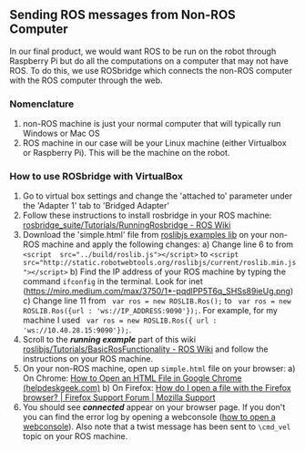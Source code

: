 ## Sending ROS messages from Non-ROS Computer 
In our final product, we would want ROS to be run on the robot through Raspberry Pi but do all the computations on a computer that may not have ROS. To do this, we use ROSbridge which connects the non-ROS computer with the ROS computer through the web. 

### Nomenclature 
1) non-ROS machine is just your normal computer that will typically run Windows or Mac OS
2) ROS machine in our case will be your Linux machine (either Virtualbox or Raspberry Pi). This will be the machine on the robot. 


### How to use ROSbridge with VirtualBox
1) Go to virtual box settings and change the 'attached to' parameter under the 'Adapter 1' tab to 'Bridged Adapter' 
2) Follow these instructions to install rosbridge in your ROS machine: 
[rosbridge_suite/Tutorials/RunningRosbridge - ROS Wiki](http://wiki.ros.org/rosbridge_suite/Tutorials/RunningRosbridge#Talking_to_Rosbridge)
3) Download the 'simple.html' file from [roslibjs examples lib](https://github.com/RobotWebTools/roslibjs/tree/develop/examples) 
on your non-ROS machine and apply the following changes:
a) Change line 6 to from ```<script  src="../build/roslib.js"></script>``` to ```<script src="http://static.robotwebtools.org/roslibjs/current/roslib.min.js"></script>```
b) Find the IP address of your ROS machine by typing the command ```ifconfig``` in the terminal. Look for inet (https://miro.medium.com/max/3750/1*-pqdlPP5T6q_SHSs89ieUg.png)
c) Change line 11 from 
``` var ros = new ROSLIB.Ros();``` to ``` var ros = new ROSLIB.Ros({url : 'ws://IP_ADDRESS:9090'});```. 
   For example, for my machine I used ``` var ros = new ROSLIB.Ros({
    url : 'ws://10.40.28.15:9090'});```. 
4) Scroll to the ***running example*** part of this wiki [roslibjs/Tutorials/BasicRosFunctionality - ROS Wiki](http://wiki.ros.org/roslibjs/Tutorials/BasicRosFunctionality) and follow the instructions on your ROS machine. 
5) On your non-ROS machine, open up ```simple.html``` file on your browser: 
a) On Chrome: [How to Open an HTML File in Google Chrome (helpdeskgeek.com)](https://helpdeskgeek.com/how-to/open-an-html-file-in-google-chrome/#:~:text=Open%20HTML%20File%20From%20Within%20Chrome&text=Choose%20File%20from%20the%20Chrome,open%20in%20a%20new%20tab.)
b) On Firefox: [How do I open a file with the Firefox browser? | Firefox Support Forum | Mozilla Support](https://support.mozilla.org/en-US/questions/948602#:~:text=Chosen%20solution&text=Now%2C%20open%20your%20file%20explorer,launch%20and%20show%20your%20webpage.)
6) You should see ***connected*** appear on your browser page. If you don't you can find the error log by opening a webconsole ([how to open a webconsole](https://webmasters.stackexchange.com/questions/8525/how-do-i-open-the-javascript-console-in-different-browsers)). Also note that a twist message has been sent to ```\cmd_vel``` topic on your ROS machine. 


